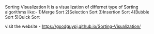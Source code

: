 Sorting Visualization
It is a visualization of differnet type of Sorting algorithms like:-
1)Merge Sort
2)Selection Sort
3)Insertion Sort
4)Bubble Sort
5)Quick Sort



visit the website - https://goodguypj.github.io/Sorting-Visualization/
